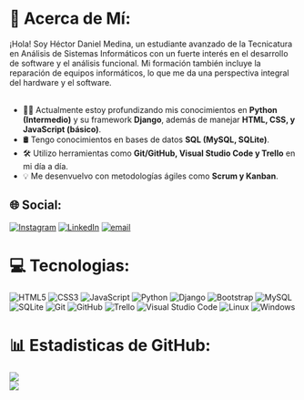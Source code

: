 # 💫 Acerca de Mí:
¡Hola! Soy Héctor Daniel Medina, un estudiante avanzado de la Tecnicatura en Análisis de Sistemas Informáticos con un fuerte interés en el desarrollo de software y el análisis funcional. Mi formación también incluye la reparación de equipos informáticos, lo que me da una perspectiva integral del hardware y el software.<br><br>
- 👨‍💻 Actualmente estoy profundizando mis conocimientos en **Python (Intermedio)** y su framework **Django**, además de manejar **HTML, CSS, y JavaScript (básico)**.
- 🛢️ Tengo conocimientos en bases de datos **SQL (MySQL, SQLite)**.
- 🛠️ Utilizo herramientas como **Git/GitHub, Visual Studio Code y Trello** en mi día a día.
- 💡 Me desenvuelvo con metodologías ágiles como **Scrum y Kanban**.

## 🌐 Social:
[![Instagram](https://img.shields.io/badge/Instagram-%23E4405F.svg?logo=Instagram&logoColor=white)](https://instagram.com/daniiel24.w) [![LinkedIn](https://img.shields.io/badge/LinkedIn-%230077B5.svg?logo=linkedin&logoColor=white)](https://www.linkedin.com/in/tu-url-personalizada/) [![email](https://img.shields.io/badge/Email-D14836?logo=gmail&logoColor=white)](mailto:danielhectormedina24@gmail.com)

# 💻 Tecnologias:
![HTML5](https://img.shields.io/badge/html5-%23E34F26.svg?style=for-the-badge&logo=html5&logoColor=white) ![CSS3](https://img.shields.io/badge/css3-%231572B6.svg?style=for-the-badge&logo=css3&logoColor=white) ![JavaScript](https://img.shields.io/badge/javascript-%23323330.svg?style=for-the-badge&logo=javascript&logoColor=%23F7DF1E) ![Python](https://img.shields.io/badge/python-3670A0?style=for-the-badge&logo=python&logoColor=ffdd54) ![Django](https://img.shields.io/badge/django-%23092E20.svg?style=for-the-badge&logo=django&logoColor=white) ![Bootstrap](https://img.shields.io/badge/bootstrap-%238511FA.svg?style=for-the-badge&logo=bootstrap&logoColor=white) ![MySQL](https://img.shields.io/badge/mysql-4479A1.svg?style=for-the-badge&logo=mysql&logoColor=white) ![SQLite](https://img.shields.io/badge/sqlite-%2307405e.svg?style=for-the-badge&logo=sqlite&logoColor=white) ![Git](https://img.shields.io/badge/git-%23F05033.svg?style=for-the-badge&logo=git&logoColor=white) ![GitHub](https://img.shields.io/badge/github-%23121011.svg?style=for-the-badge&logo=github&logoColor=white) ![Trello](https://img.shields.io/badge/Trello-%23026AA7.svg?style=for-the-badge&logo=Trello&logoColor=white) ![Visual Studio Code](https://img.shields.io/badge/Visual%20Studio%20Code-007ACC?style=for-the-badge&logo=visual-studio-code&logoColor=white) ![Linux](https://img.shields.io/badge/Linux-FCC624?style=for-the-badge&logo=linux&logoColor=black) ![Windows](https://img.shields.io/badge/Windows-0078D6?style=for-the-badge&logo=windows&logoColor=white)

# 📊 Estadisticas de GitHub:
![](https://github-readme-stats.vercel.app/api?username=Daniiel24w&theme=dark&hide_border=false&include_all_commits=true&count_private=true)<br/>
![](https://github-readme-stats.vercel.app/api/top-langs/?username=Daniiel24w&theme=dark&hide_border=false&include_all_commits=true&count_private=true&layout=compact)
<br>
